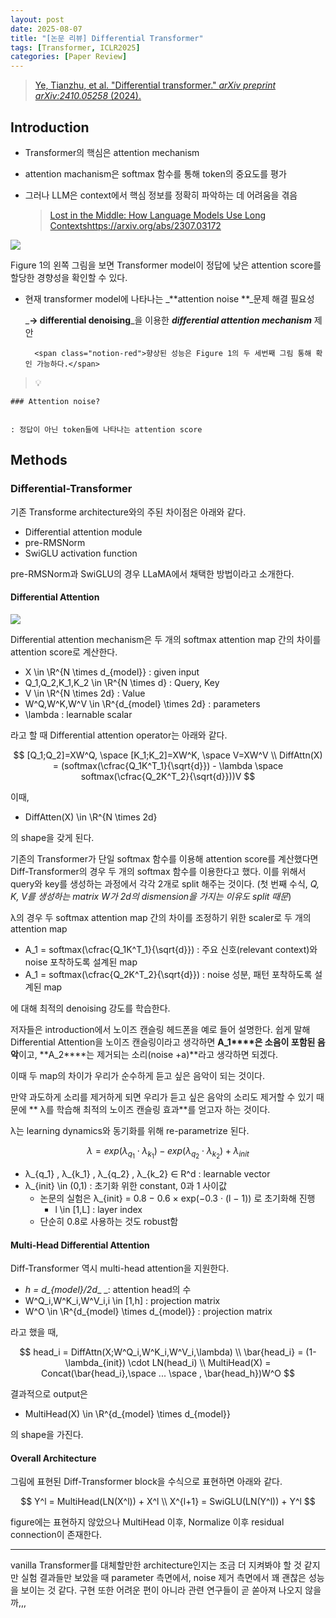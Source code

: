 ```yaml
---
layout: post
date: 2025-08-07
title: "[논문 리뷰] Differential Transformer"
tags: [Transformer, ICLR2025]
categories: [Paper Review]
---
```


> [Ye, Tianzhu, et al. "Differential transformer." ](https://arxiv.org/abs/2410.05258)[_arXiv preprint arXiv:2410.05258_](https://arxiv.org/abs/2410.05258)[ (2024).](https://arxiv.org/abs/2410.05258)



## Introduction

- Transformer의 핵심은 attention mechanism
- attention machanism은 softmax 함수를 통해 token의 중요도를 평가
- 그러나 LLM은 context에서 핵심 정보를 정확히 파악하는 데 어려움을 겪음

	> [Lost in the Middle: How Language Models Use Long Contextshttps://arxiv.org/abs/2307.03172](https://arxiv.org/abs/2307.03172)


![](https://prod-files-secure.s3.us-west-2.amazonaws.com/542b861c-36a8-4051-84e5-8804b6728dba/9083ea56-691a-4752-ae26-47f403431ac8/image.png?X-Amz-Algorithm=AWS4-HMAC-SHA256&X-Amz-Content-Sha256=UNSIGNED-PAYLOAD&X-Amz-Credential=ASIAZI2LB466W6FZQ32A%2F20250924%2Fus-west-2%2Fs3%2Faws4_request&X-Amz-Date=20250924T090115Z&X-Amz-Expires=3600&X-Amz-Security-Token=IQoJb3JpZ2luX2VjENH%2F%2F%2F%2F%2F%2F%2F%2F%2F%2FwEaCXVzLXdlc3QtMiJIMEYCIQDJE%2BGtTQmTT2Wgjrb6cfj%2Fv%2FunKE%2Bt5Q0Xea6jDxAe2AIhAL%2FKt6ET3%2FqIj%2BUOzne5H4PTyHVSkSOKsV%2FgAbUAw3WVKv8DCFkQABoMNjM3NDIzMTgzODA1IgzELcvmjNdRQosgI%2F8q3AOWL%2BrD8GuohiD7WGVTTeeAuX%2FPUQiO%2BC5fFlFYcYs88WaYNLFrCvJ3d7RBE8%2BvWmtF1VcKnP5zQuwyQTFoSsO7U1uBYNvKrQtCvsjS5MTjsj3BHwboVhR4XM%2FbbCaAD9ghjqhSa%2F%2FTaVpqhBCHULj7JajRx31jL9lUyTo8etXtp7KFw2F313%2BEojkVFGIAy65YP5%2Fd%2BGR9YwmicycqfuQnboXtowPQLXeSm7J6i%2Fokx92qLCcDaqnc30bVSp83OKxpMuL690H9tQo0Ou%2BTtV9tO%2B%2F%2B8zzaumXzn7c0CCluMcV1Tfvp%2FYpZiSI7Rng21%2BbgnK0UR4bLwNfcbJXA1XCXNuMP99CHFfuhMmsHL0AxXJKQfwXg4BJ4YVqoR3QTkBXcFOnVvWMzjvpxD3UTGuvNMSgp5zVR5eidZMYx1mFQ50KqvWTyXHONSFvWsJN5pblkcXkRwp1%2BluiZGzdSyGF6SqKJxaEPoH8Pvh9furAFD28YGbr0PdNM%2FmmZ0pSdYfUUXsfP8cI9%2BdxqeSh1t%2FWsLeiMwA8P4HHZf4GwMUHrCzzwr57VOadlRWXq8Qb5pmFejRbPiWyaL45ttePyvSBXFo0O40FPQq4IhzDSPEChm%2FJpTs7QvF2skq%2BBfjD80s7GBjqkAYq0Na4knpJp3P5kpuYvMT2PSbXEys%2BLA42sxZYr9mabB7%2B9QH9UVsWvjuck6m3WeOS6fhKlDZ4VTty9TJZ302Z4%2BPF%2FPv0ai6xK%2F%2FQg8TAhs74qPhQ67nwIjnv5E9oHUhvmGLLStNuDoCwVqZYWgPdO69Oo14sFiPUCitsYcxrb13EpPDP5546Pxm2EGScKqR5mdVeQlUZvxhjh8eY2W5YMt4Mp&X-Amz-Signature=a3a5faaa06c11591e7b2cdf87914fade1afd9fa463c374f512a98c50c0f9a28b&X-Amz-SignedHeaders=host&x-amz-checksum-mode=ENABLED&x-id=GetObject)


Figure 1의 왼쪽 그림을 보면 Transformer model이 정답에 낮은 attention score를 할당한 경향성을 확인할 수 있다.

- 현재 transformer model에 나타나는 _**attention noise **_문제 해결 필요성

	_**→ differential denoising**_을 이용한 _**differential attention mechanism**_ 제안


		<span class="notion-red">향상된 성능은 Figure 1의 두 세번째 그림 통해 확인 가능하다.</span>


> 💡 


	### Attention noise?


	: 정답이 아닌 token들에 나타나는 attention score



## Methods



### Differential-Transformer


기존 Transforme architecture와의 주된 차이점은 아래와 같다.

- Differential attention module
- pre-RMSNorm
- SwiGLU activation function

pre-RMSNorm과 SwiGLU의 경우 LLaMA에서 채택한 방법이라고 소개한다.



#### Differential Attention


![](https://prod-files-secure.s3.us-west-2.amazonaws.com/542b861c-36a8-4051-84e5-8804b6728dba/116d70b2-1963-4810-9167-f4c7d8a06e8f/image.png?X-Amz-Algorithm=AWS4-HMAC-SHA256&X-Amz-Content-Sha256=UNSIGNED-PAYLOAD&X-Amz-Credential=ASIAZI2LB466W6FZQ32A%2F20250924%2Fus-west-2%2Fs3%2Faws4_request&X-Amz-Date=20250924T090115Z&X-Amz-Expires=3600&X-Amz-Security-Token=IQoJb3JpZ2luX2VjENH%2F%2F%2F%2F%2F%2F%2F%2F%2F%2FwEaCXVzLXdlc3QtMiJIMEYCIQDJE%2BGtTQmTT2Wgjrb6cfj%2Fv%2FunKE%2Bt5Q0Xea6jDxAe2AIhAL%2FKt6ET3%2FqIj%2BUOzne5H4PTyHVSkSOKsV%2FgAbUAw3WVKv8DCFkQABoMNjM3NDIzMTgzODA1IgzELcvmjNdRQosgI%2F8q3AOWL%2BrD8GuohiD7WGVTTeeAuX%2FPUQiO%2BC5fFlFYcYs88WaYNLFrCvJ3d7RBE8%2BvWmtF1VcKnP5zQuwyQTFoSsO7U1uBYNvKrQtCvsjS5MTjsj3BHwboVhR4XM%2FbbCaAD9ghjqhSa%2F%2FTaVpqhBCHULj7JajRx31jL9lUyTo8etXtp7KFw2F313%2BEojkVFGIAy65YP5%2Fd%2BGR9YwmicycqfuQnboXtowPQLXeSm7J6i%2Fokx92qLCcDaqnc30bVSp83OKxpMuL690H9tQo0Ou%2BTtV9tO%2B%2F%2B8zzaumXzn7c0CCluMcV1Tfvp%2FYpZiSI7Rng21%2BbgnK0UR4bLwNfcbJXA1XCXNuMP99CHFfuhMmsHL0AxXJKQfwXg4BJ4YVqoR3QTkBXcFOnVvWMzjvpxD3UTGuvNMSgp5zVR5eidZMYx1mFQ50KqvWTyXHONSFvWsJN5pblkcXkRwp1%2BluiZGzdSyGF6SqKJxaEPoH8Pvh9furAFD28YGbr0PdNM%2FmmZ0pSdYfUUXsfP8cI9%2BdxqeSh1t%2FWsLeiMwA8P4HHZf4GwMUHrCzzwr57VOadlRWXq8Qb5pmFejRbPiWyaL45ttePyvSBXFo0O40FPQq4IhzDSPEChm%2FJpTs7QvF2skq%2BBfjD80s7GBjqkAYq0Na4knpJp3P5kpuYvMT2PSbXEys%2BLA42sxZYr9mabB7%2B9QH9UVsWvjuck6m3WeOS6fhKlDZ4VTty9TJZ302Z4%2BPF%2FPv0ai6xK%2F%2FQg8TAhs74qPhQ67nwIjnv5E9oHUhvmGLLStNuDoCwVqZYWgPdO69Oo14sFiPUCitsYcxrb13EpPDP5546Pxm2EGScKqR5mdVeQlUZvxhjh8eY2W5YMt4Mp&X-Amz-Signature=22709c2db24542157c1dd6661395aa5a7a77a323a68d50a181d6cffd92432765&X-Amz-SignedHeaders=host&x-amz-checksum-mode=ENABLED&x-id=GetObject)


Differential attention mechanism은 두 개의 softmax attention map 간의 차이를 attention score로 계산한다.

- X \in \R^{N \times d\_{model}} : given input
- Q\_1,Q\_2,K\_1,K\_2 \in \R^{N \times d} : Query, Key
- V \in \R^{N \times 2d} : Value
- W^Q,W^K,W^V \in \R^{d\_{model} \times 2d} : parameters
- \lambda : learnable scalar

라고 할 때 Differential attention operator는 아래와 같다.


$$
[Q_1;Q_2]=XW^Q, \space [K_1;K_2]=XW^K, \space V=XW^V \\
DiffAttn(X) = (softmax(\cfrac{Q_1K^T_1}{\sqrt{d}}) - \lambda \space softmax(\cfrac{Q_2K^T_2}{\sqrt{d}}))V
$$


이때,

- DiffAtten(X) \in \R^{N \times 2d}

의 shape을 갖게 된다.


기존의 Transformer가 단일 softmax 함수를 이용해 attention score를 계산했다면 Diff-Transformer의 경우 두 개의 softmax 함수를 이용한다고 했다. 이를 위해서 query와 key를 생성하는 과정에서 각각 2개로 split 해주는 것이다. <span class="notion-red">(첫 번째 수식, </span><span class="notion-red">_Q, K, V를 생성하는 matrix W가 2d의 dismension을 가지는 이유도 split 때문_</span><span class="notion-red">)</span>


 λ의 경우 두 softmax attention map 간의 차이를 조정하기 위한 scaler로 두 개의 attention map

- A\_1 = softmax(\cfrac{Q\_1K^T\_1}{\sqrt{d}}) : 주요 신호(relevant context)와 noise 포착하도록 설계된 map
- A\_1 = softmax(\cfrac{Q\_2K^T\_2}{\sqrt{d}}) : noise 성분, 패턴 포착하도록 설계된 map 

에 대해 최적의 denoising 강도를 학습한다.


저자들은 introduction에서 노이즈 캔슬링 헤드폰을 예로 들어 설명한다. 쉽게 말해 Differential Attention을 노이즈 캔슬링이라고 생각하면 **A\_1****은 소음이 포함된 음악**이고, **A\_2****는 제거되는 소리(noise +a)**라고 생각하면 되겠다. 


이때 두 map의 차이가 우리가 순수하게 듣고 싶은 음악이 되는 것이다. 


만약 과도하게 소리를 제거하게 되면 우리가 듣고 싶은 음악의 소리도 제거할 수 있기 때문에 ** λ를 학습해 최적의 노이즈 캔슬링 효과**를 얻고자 하는 것이다.


λ는 learning dynamics와 동기화를 위해 re-parametrize 된다.


$$
\lambda = exp(\lambda_{q_1} \cdot \lambda_{k_1}) - exp(\lambda_{q_2} \cdot \lambda_{k_2}) + \lambda_{init}
$$

- λ\_{q\_1} , λ\_{k\_1} , λ\_{q\_2} , λ\_{k\_2} ∈ R^d : learnable vector
- λ\_{init} \in (0,1) : 초기화 위한 constant, 0과 1 사이값
	- 논문의 실험은 λ\_{init} = 0.8 − 0.6 × exp(−0.3 · (l − 1)) 로 초기화해 진행
		- l \in [1,L] : layer index
	- 단순히 0.8로 사용하는 것도 robust함


#### **Multi-Head Differential Attention**


Diff-Transformer 역시 multi-head attention을 지원한다.

- _h = d\_{model}/2d__ _: attention head의 수
- W^Q\_i,W^K\_i,W^V\_i,i \in [1,h] : projection matrix
- W^O \in \R^{d\_{model} \times d\_{model}} : projection matrix

라고 했을 때,


$$
head_i = DiffAttn(X;W^Q_i,W^K_i,W^V_i,\lambda) \\
\bar{head_i} = (1-\lambda_{init}) \cdot LN(head_i) \\
MultiHead(X) = Concat(\bar{head_i},\space ... \space , \bar{head_h})W^O
$$


결과적으로 output은

- MultiHead(X) \in \R^{d\_{model} \times d\_{model}}

의 shape을 가진다.



#### Overall Architecture


그림에 표현된 Diff-Transformer block을 수식으로 표현하면 아래와 같다.


$$
Y^l = MultiHead(LN(X^l)) + X^l \\
X^{l+1} = SwiGLU(LN(Y^l)) + Y^l
$$


figure에는 표현하지 않았으나 MultiHead 이후, Normalize 이후 residual connection이 존재한다.


---


vanilla Transformer를 대체할만한 architecture인지는 조금 더 지켜봐야 할 것 같지만 실험 결과들만 보았을 때 parameter 측면에서, noise 제거 측면에서 꽤 괜찮은 성능을 보이는 것 같다. 구현 또한 어려운 편이 아니라 관련 연구들이 곧 쏟아져 나오지 않을까,,,

